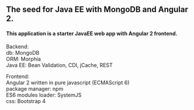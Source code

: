 
<h2>The seed for Java EE with MongoDB and Angular 2.</h2>

<h4>This application is a starter JavaEE web app with Angular 2 frontend.</h4> 

Backend:</br>
  db: MongoDB</br>
  ORM: Morphia</br>
  Java EE: Bean Validation, CDI, jCache, REST</br>
  
Frontend:</br>
  Angular 2 written in pure javascript (ECMAScript 6)</br>
  package manager: npm</br>
  ES6 modules loader: SystemJS</br>
  css: Bootstrap 4</br>
  
